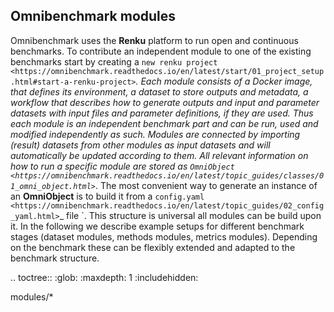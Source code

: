 ## Omnibenchmark modules


Omnibenchmark uses the **Renku** platform to run open and continuous benchmarks. 
To contribute an independent module to one of the existing benchmarks start by creating a `new renku project <https://omnibenchmark.readthedocs.io/en/latest/start/01_project_setup.html#start-a-renku-project>`_. 
Each module consists of a Docker image, that defines its environment, a dataset to store outputs and metadata, a workflow that describes how to generate outputs and input and parameter datasets with input files and parameter definitions, if they are used. 
Thus each module is an independent benchmark part and can be run, used and modified independently as such. 
Modules are connected by importing (result) datasets from other modules as input datasets and will automatically be updated according to them.
All relevant information on how to run a specific module are stored as `OmniObject <https://omnibenchmark.readthedocs.io/en/latest/topic_guides/classes/01_omni_object.html>`_.
The most convenient way to generate an instance of an **OmniObject** is to build it from a `config.yaml <https://omnibenchmark.readthedocs.io/en/latest/topic_guides/02_config_yaml.html>`_ file <section-config>`.
This structure is universal all modules can be build upon it. 
In the following we describe example setups for different benchmark stages (dataset modules, methods modules, metrics modules). 
Depending on the benchmark these can be flexibly extended and adapted to the benchmark structure.

.. toctree::
   :glob:
   :maxdepth: 1
   :includehidden:

   modules/*
